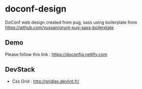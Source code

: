 # doconf-design
DoConf web design created from pug, sass using boilerplate from https://github.com/yussan/grunt-pug-sass-boilerplate

## Demo 
Please follow this link : https://doconfig.netlify.com

## DevStack
- Css Grid : http://gridlex.devlint.fr/
